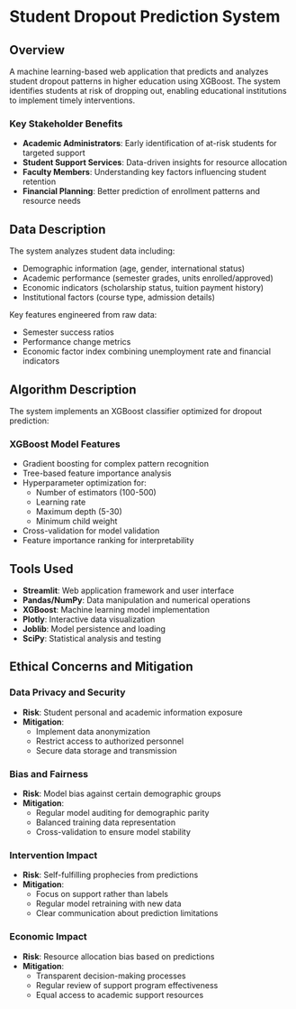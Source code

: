 # Student Dropout Prediction System

## Overview
A machine learning-based web application that predicts and analyzes student dropout patterns in higher education using XGBoost. The system identifies students at risk of dropping out, enabling educational institutions to implement timely interventions.

### Key Stakeholder Benefits
- **Academic Administrators**: Early identification of at-risk students for targeted support
- **Student Support Services**: Data-driven insights for resource allocation
- **Faculty Members**: Understanding key factors influencing student retention
- **Financial Planning**: Better prediction of enrollment patterns and resource needs

## Data Description
The system analyzes student data including:
- Demographic information (age, gender, international status)
- Academic performance (semester grades, units enrolled/approved)
- Economic indicators (scholarship status, tuition payment history)
- Institutional factors (course type, admission details)

Key features engineered from raw data:
- Semester success ratios
- Performance change metrics
- Economic factor index combining unemployment rate and financial indicators

## Algorithm Description
The system implements an XGBoost classifier optimized for dropout prediction:

### XGBoost Model Features
- Gradient boosting for complex pattern recognition
- Tree-based feature importance analysis
- Hyperparameter optimization for:
  - Number of estimators (100-500)
  - Learning rate
  - Maximum depth (5-30)
  - Minimum child weight
- Cross-validation for model validation
- Feature importance ranking for interpretability

## Tools Used
- **Streamlit**: Web application framework and user interface
- **Pandas/NumPy**: Data manipulation and numerical operations
- **XGBoost**: Machine learning model implementation
- **Plotly**: Interactive data visualization
- **Joblib**: Model persistence and loading
- **SciPy**: Statistical analysis and testing

## Ethical Concerns and Mitigation

### Data Privacy and Security
- **Risk**: Student personal and academic information exposure
- **Mitigation**: 
  - Implement data anonymization
  - Restrict access to authorized personnel
  - Secure data storage and transmission

### Bias and Fairness
- **Risk**: Model bias against certain demographic groups
- **Mitigation**:
  - Regular model auditing for demographic parity
  - Balanced training data representation
  - Cross-validation to ensure model stability

### Intervention Impact
- **Risk**: Self-fulfilling prophecies from predictions
- **Mitigation**:
  - Focus on support rather than labels
  - Regular model retraining with new data
  - Clear communication about prediction limitations

### Economic Impact
- **Risk**: Resource allocation bias based on predictions
- **Mitigation**:
  - Transparent decision-making processes
  - Regular review of support program effectiveness
  - Equal access to academic support resources
